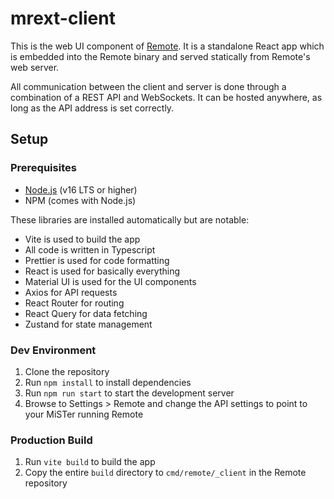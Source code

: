 # mrext-client

This is the web UI component of [Remote](https://github.com/wizzomafizzo/mrext).
It is a standalone React app which is embedded into the Remote binary and
served statically from Remote's web server.

All communication between the
client and server is done through a combination of a REST API and WebSockets.
It can be hosted anywhere, as long as the API address is set correctly.

## Setup

### Prerequisites

- [Node.js](https://nodejs.org/en/) (v16 LTS or higher)
- NPM (comes with Node.js)

These libraries are installed automatically but are notable:

- Vite is used to build the app
- All code is written in Typescript
- Prettier is used for code formatting
- React is used for basically everything
- Material UI is used for the UI components
- Axios for API requests
- React Router for routing
- React Query for data fetching
- Zustand for state management

### Dev Environment

1. Clone the repository
2. Run `npm install` to install dependencies
3. Run `npm run start` to start the development server
4. Browse to Settings > Remote and change the API settings to point to your
   MiSTer running Remote

### Production Build

1. Run `vite build` to build the app
2. Copy the entire `build` directory to `cmd/remote/_client` in the Remote
   repository

